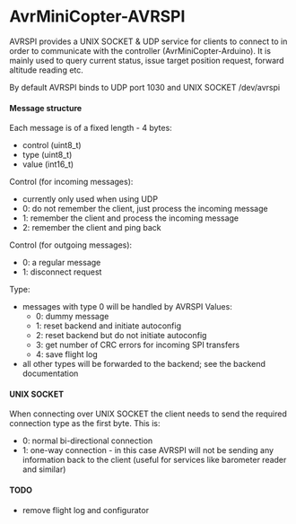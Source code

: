 # AvrMiniCopter-AVRSPI

AVRSPI provides a UNIX SOCKET & UDP service for clients to connect to in order to communicate with the controller (AvrMiniCopter-Arduino). It is mainly used to query current status, issue target position request, forward altitude reading etc.

By default AVRSPI binds to UDP port 1030 and UNIX SOCKET /dev/avrspi

#### Message structure
Each message is of a fixed length - 4 bytes:
- control (uint8_t)
- type (uint8_t)
- value (int16_t)

Control (for incoming messages):
- currently only used when using UDP
- 0: do not remember the client, just process the incoming message
- 1: remember the client and process the incoming message
- 2: remember the client and ping back

Control (for outgoing messages):
- 0: a regular message
- 1: disconnect request

Type:
- messages with type 0 will be handled by AVRSPI
  Values:
   - 0: dummy message
   - 1: reset backend and initiate autoconfig
   - 2: reset backend but do not initiate autoconfig
   - 3: get number of CRC errors for incoming SPI transfers
   - 4: save flight log
- all other types will be forwarded to the backend; see the backend documentation

#### UNIX SOCKET
When connecting over UNIX SOCKET the client needs to send the required connection type as the first byte.
This is:
- 0: normal bi-directional connection 
- 1: one-way connection - in this case AVRSPI will not be sending any information back to the client (useful for services like barometer reader and similar)



#### TODO
- remove flight log and configurator 


